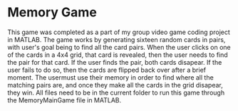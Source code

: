 # Memory Game
This game was completed as a part of my group video game coding project in MATLAB.
The game works by generating sixteen random cards in pairs, with user's goal being to find all the card pairs.
When the user clicks on one of the cards in a 4x4 grid, that card is revealed, then the user needs to find the pair for that card.
If the user finds the pair, both cards disapear. If the user fails to do so, then the cards are flipped back over after a brief moment.
The usermust use their memory in order to find where all the matching pairs are, and once they make all the cards in the grid disapear, they win.
All files need to be in the current folder to run this game through the MemoryMainGame file in MATLAB.
